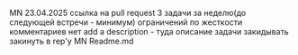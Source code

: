 MN 23.04.2025
ссылка на pull request
3 задачи за неделю(до следующей встречи - минимум)
ограничений по жесткости комментариев нет
add a description - туда описание задачи закидывать
закинуть в rep'у MN Readme.md